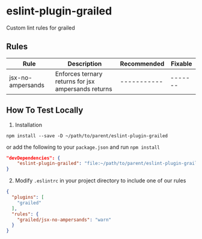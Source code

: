 # eslint-plugin-grailed
Custom lint rules for grailed

## Rules
| Rule              | Description                                         | Recommended | Fixable |
| ----------------- | ----------------------------------------------------| ----------- | ------- |
| jsx-no-ampersands | Enforces ternary returns for jsx ampersands returns | ----------- | ------- |

## How To Test Locally
1. Installation
```
npm install --save -D ~/path/to/parent/eslint-plugin-grailed
```

or add the following to your `package.json` and run `npm install`

```json
"devDependencies": {
    "eslint-plugin-grailed": "file:~/path/to/parent/eslint-plugin-grailed"
}
```

2. Modify `.eslintrc` in your project directory to include one of our rules
```json
{
  "plugins": [
    "grailed"
  ],
  "rules": {
    "grailed/jsx-no-ampersands": "warn"
  }
}
```